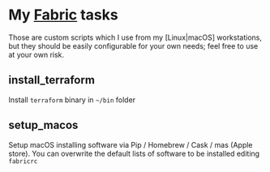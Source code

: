 # My [Fabric](http://www.fabfile.org/) tasks

Those are custom scripts which I use from my [Linux|macOS] workstations, but they should be easily configurable for your own needs; feel free to use at your own risk.

## install_terraform

Install `terraform` binary in `~/bin` folder

## setup_macos

Setup macOS installing software via Pip / Homebrew / Cask / mas (Apple store). You can overwrite the default lists of software to be installed editing `fabricrc`
